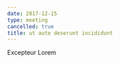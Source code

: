 ```yaml
---
date: 2017-12-15
type: meeting
cancelled: true
title: ut aute deserunt incididunt
---
```

Excepteur Lorem